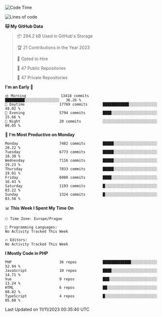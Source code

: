 <!--START_SECTION:waka-->
![Code Time](http://img.shields.io/badge/Code%20Time-1%2C583%20hrs%2058%20mins-blue)

![Lines of code](https://img.shields.io/badge/From%20Hello%20World%20I%27ve%20Written-11.9%20million%20lines%20of%20code-blue)

**🐱 My GitHub Data** 

> 📦 294.2 kB Used in GitHub's Storage 
 > 
> 🏆 21 Contributions in the Year 2023
 > 
> 💼 Opted to Hire
 > 
> 📜 47 Public Repositories 
 > 
> 🔑 47 Private Repositories 
 > 
**I'm an Early 🐤** 

```text
🌞 Morning                13418 commits       █████████░░░░░░░░░░░░░░░░   36.26 % 
🌆 Daytime                17769 commits       ████████████░░░░░░░░░░░░░   48.02 % 
🌃 Evening                5794 commits        ████░░░░░░░░░░░░░░░░░░░░░   15.66 % 
🌙 Night                  20 commits          ░░░░░░░░░░░░░░░░░░░░░░░░░   00.05 % 
```
📅 **I'm Most Productive on Monday** 

```text
Monday                   7482 commits        █████░░░░░░░░░░░░░░░░░░░░   20.22 % 
Tuesday                  6773 commits        █████░░░░░░░░░░░░░░░░░░░░   18.30 % 
Wednesday                7116 commits        █████░░░░░░░░░░░░░░░░░░░░   19.23 % 
Thursday                 7033 commits        █████░░░░░░░░░░░░░░░░░░░░   19.01 % 
Friday                   6080 commits        ████░░░░░░░░░░░░░░░░░░░░░   16.43 % 
Saturday                 1193 commits        █░░░░░░░░░░░░░░░░░░░░░░░░   03.22 % 
Sunday                   1324 commits        █░░░░░░░░░░░░░░░░░░░░░░░░   03.58 % 
```


📊 **This Week I Spent My Time On** 

```text
🕑︎ Time Zone: Europe/Prague

💬 Programming Languages: 
No Activity Tracked This Week

🔥 Editors: 
No Activity Tracked This Week
```

**I Mostly Code in PHP** 

```text
PHP                      36 repos            █████████████░░░░░░░░░░░░   52.94 % 
JavaScript               10 repos            ████░░░░░░░░░░░░░░░░░░░░░   14.71 % 
Vue                      9 repos             ███░░░░░░░░░░░░░░░░░░░░░░   13.24 % 
HTML                     6 repos             ██░░░░░░░░░░░░░░░░░░░░░░░   08.82 % 
TypeScript               4 repos             █░░░░░░░░░░░░░░░░░░░░░░░░   05.88 % 
```




 Last Updated on 11/11/2023 00:35:40 UTC
<!--END_SECTION:waka-->
<!--
**AlexKratky/AlexKratky** is a ✨ _special_ ✨ repository because its `README.md` (this file) appears on your GitHub profile.

Here are some ideas to get you started:

- 🔭 I’m currently working on ...
- 🌱 I’m currently learning ...
- 👯 I’m looking to collaborate on ...
- 🤔 I’m looking for help with ...
- 💬 Ask me about ...
- 📫 How to reach me: ...
- 😄 Pronouns: ...
- ⚡ Fun fact: ...
-->
